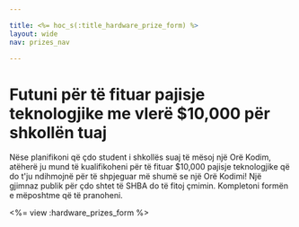 ```yaml
---

title: <%= hoc_s(:title_hardware_prize_form) %>
layout: wide
nav: prizes_nav

---
```


# Futuni për të fituar pajisje teknologjike me vlerë $10,000 për shkollën tuaj

Nëse planifikoni që çdo student i shkollës suaj të mësoj një Orë Kodim, atëherë ju mund të kualifikoheni për të fituar $10,000 pajisje teknologjike që do t'ju ndihmojnë për të shpjeguar më shumë se një Orë Kodimi! Një gjimnaz publik për çdo shtet të SHBA do të fitoj çmimin. Kompletoni formën e mëposhtme që të pranoheni.

<%= view :hardware_prizes_form %>